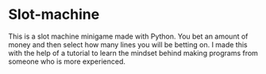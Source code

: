 # Slot-machine
This is a slot machine minigame made with Python.
You bet an amount of money and then select how many lines you will be betting on.
I made this with the help of a tutorial to learn the mindset behind making programs from someone who is more experienced.
